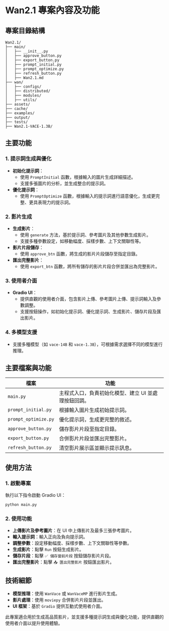 # Wan2.1 專案內容及功能

## 專案目錄結構
```
Wan2.1/
├── main/
│   ├── __init__.py
│   ├── approve_button.py
│   ├── export_button.py
│   ├── prompt_initial.py
│   ├── prompt_optimize.py
│   ├── refresh_button.py
│   ├── Wan2.1.md
├── wan/
│   ├── configs/
│   ├── distributed/
│   ├── modules/
│   ├── utils/
├── assets/
├── cache/
├── examples/
├── output/
├── tests/
├── Wan2.1-VACE-1.3B/
```

## 主要功能

### 1. 提示詞生成與優化
- **初始化提示詞**：
  - 使用 `PromptInitial` 函數，根據輸入的圖片生成詳細描述。
  - 支援多張圖片的分析，並生成整合的提示詞。
- **優化提示詞**：
  - 使用 `PromptOptimize` 函數，根據輸入的提示詞進行語意優化，生成更完整、更具表現力的提示詞。

### 2. 影片生成
- **生成影片**：
  - 使用 `generate` 方法，基於提示詞、參考圖片及其他參數生成影片。
  - 支援多種參數設定，如移動幅度、採樣步數、上下文關聯性等。
- **影片片段儲存**：
  - 使用 `approve_btn` 函數，將生成的影片片段儲存至指定目錄。
- **匯出完整影片**：
  - 使用 `export_btn` 函數，將所有儲存的影片片段合併並匯出為完整影片。

### 3. 使用者介面
- **Gradio UI**：
  - 提供直觀的使用者介面，包含影片上傳、參考圖片上傳、提示詞輸入及參數調整。
  - 支援按鈕操作，如初始化提示詞、優化提示詞、生成影片、儲存片段及匯出影片。

### 4. 多模型支援
- 支援多種模型（如 `vace-14B` 和 `vace-1.3B`），可根據需求選擇不同的模型進行推理。

## 主要檔案與功能

| **檔案**                     | **功能**                                                                 |
|------------------------------|--------------------------------------------------------------------------|
| `main.py`                    | 主程式入口，負責初始化模型、建立 UI 並處理按鈕回調。                     |
| `prompt_initial.py`          | 根據輸入圖片生成初始提示詞。                                                |
| `prompt_optimize.py`         | 優化提示詞，生成更完整的敘述。                                              |
| `approve_button.py`          | 儲存影片片段至指定目錄。                                                   |
| `export_button.py`           | 合併影片片段並匯出完整影片。                                               |
| `refresh_button.py`          | 清空影片展示區並顯示提示訊息。                                             |

## 使用方法

### 1. 啟動專案
執行以下指令啟動 Gradio UI：
```bash
python main.py
```

### 2. 使用功能
- **上傳影片及參考圖片**：在 UI 中上傳影片及最多三張參考圖片。
- **輸入提示詞**：輸入正向及負向提示詞。
- **調整參數**：設定移動幅度、採樣步數、上下文關聯性等參數。
- **生成影片**：點擊 `Run` 按鈕生成影片。
- **儲存片段**：點擊 `✅ 儲存當前片段` 按鈕儲存影片片段。
- **匯出完整影片**：點擊 `📤 匯出完整影片` 按鈕匯出影片。

## 技術細節
- **模型推理**：使用 `WanVace` 或 `WanVaceMP` 進行影片生成。
- **影片處理**：使用 `moviepy` 合併影片片段並匯出。
- **UI 框架**：基於 `Gradio` 提供互動式使用者介面。

此專案適合用於生成高品質影片，並支援多種提示詞生成與優化功能，提供直觀的使用者介面以提升使用體驗。